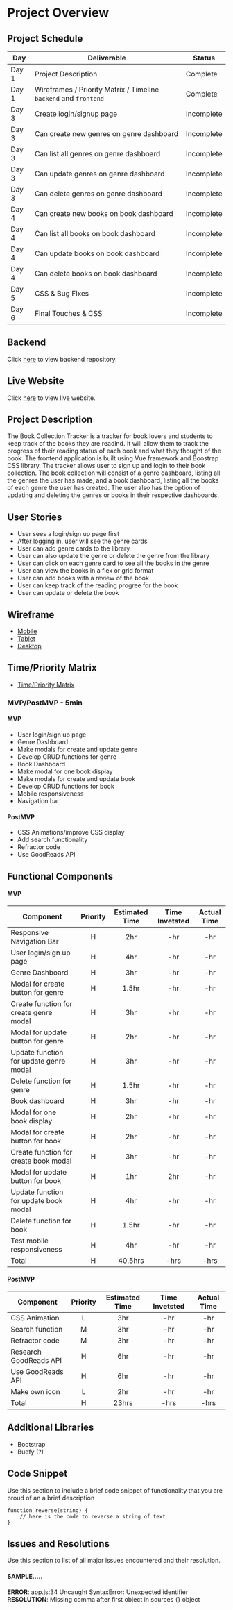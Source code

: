 # Project Overview

## Project Schedule

|  Day | Deliverable | Status
|---|---| ---|
|Day 1| Project Description | Complete
|Day 1| Wireframes / Priority Matrix / Timeline `backend` and `frontend`| Complete
|Day 3| Create login/signup page | Incomplete
|Day 3| Can create new genres on genre dashboard| Incomplete
|Day 3| Can list all genres on genre dashboard| Incomplete
|Day 3| Can update genres on genre dashboard| Incomplete
|Day 3| Can delete genres on genre dashboard| Incomplete
|Day 4| Can create new books on book dashboard| Incomplete
|Day 4| Can list all books on book dashboard| Incomplete
|Day 4| Can update books on book dashboard| Incomplete
|Day 4| Can delete books on book dashboard| Incomplete
|Day 5| CSS & Bug Fixes | Incomplete
|Day 6| Final Touches & CSS | Incomplete

## Backend
Click [here](https://github.com/krislee/project4-backend) to view backend repository.

## Live Website
Click [here](https://project4-ga.netlify.app/#/) to view live website.

## Project Description
The Book Collection Tracker is a tracker for book lovers and students to keep track of the books they are readind. It will allow them to track the progress of their reading status of each book and what they thought of the book. The frontend application is built using Vue framework and Boostrap CSS library. The tracker allows user to sign up and login to their book collection. The book collection will consist of a genre dashboard, listing all the genres the user has made, and a book dashboard, listing all the books of each genre the user has created. The user also has the option of updating and deleting the genres or books in their respective dashboards. 

## User Stories 
- User sees a login/sign up page first
- After logging in, user will see the genre cards
- User can add genre cards to the library
- User can also update the genre or delete the genre from the library
- User can click on each genre card to see all the books in the genre
- User can view the books in a flex or grid format
- User can add books with a review of the book
- User can keep track of the reading progree for the book
- User can update or delete the book

## Wireframe

- [Mobile](https://res.cloudinary.com/dhiwn0i0g/image/upload/v1600045219/Screen_Shot_2020-09-13_at_8.59.26_PM_n4n5yn.png)
- [Tablet](https://res.cloudinary.com/dhiwn0i0g/image/upload/v1600045229/Screen_Shot_2020-09-13_at_8.59.36_PM_e4nplg.png)
- [Desktop](https://res.cloudinary.com/dhiwn0i0g/image/upload/v1600045229/Screen_Shot_2020-09-13_at_8.59.36_PM_e4nplg.png)


## Time/Priority Matrix 

- [Time/Priority Matrix](https://res.cloudinary.com/dhiwn0i0g/image/upload/v1600042851/Front_End_Board_1_cle1h8.jpg)

### MVP/PostMVP - 5min
#### MVP 

- User login/sign up page 
- Genre Dashboard 
- Make modals for create and update genre 
- Develop CRUD functions for genre 
- Book Dashboard 
- Make modal for one book display 
- Make modals for create and update book 
- Develop CRUD functions for book 
- Mobile responsiveness 
- Navigation bar


#### PostMVP 

- CSS Animations/improve CSS display 
- Add search functionality
- Refractor code
- Use GoodReads API

## Functional Components
#### MVP
| Component | Priority | Estimated Time | Time Invetsted | Actual Time |
| --- | :---: |  :---: | :---: | :---: |
| Responsive Navigation Bar | H | 2hr | -hr | -hr|
| User login/sign up page | H | 4hr | -hr | -hr|
| Genre Dashboard | H | 3hr | -hr | -hr|
| Modal for create button for genre | H | 1.5hr| -hr | -hr |
| Create function for create genre modal| H | 3hr | -hr | -hr|
| Modal for update button for genre | H | 2hr| -hr | -hr |
| Update function for update genre modal | H | 3hr | -hr | -hr|
| Delete function for genre | H | 1.5hr | -hr | -hr|
| Book dashboard | H | 3hr | -hr | -hr|
| Modal for one book display | H | 2hr | -hr | -hr|
| Modal for create button for book  | H | 2hr | -hr | -hr|
| Create function for create book modal | H | 3hr | -hr | -hr|
| Modal for update button for book | H | 1hr| 2hr | -hr |
| Update function for update book modal | H | 4hr | -hr | -hr|
| Delete function for book | H | 1.5hr | -hr | -hr|
| Test mobile responsiveness | H | 4hr | -hr | -hr|
| Total | H | 40.5hrs| -hrs | -hrs |

#### PostMVP
| Component | Priority | Estimated Time | Time Invetsted | Actual Time |
| --- | :---: |  :---: | :---: | :---: |
| CSS Animation | L | 3hr | -hr | -hr|
| Search function | M | 3hr | -hr | -hr|
| Refractor code | M | 3hr | -hr | -hr|
| Research GoodReads API | H | 6hr | -hr | -hr|
| Use GoodReads API | H | 6hr | -hr | -hr|
| Make own icon | L | 2hr | -hr | -hr|
| Total | H | 23hrs| -hrs | -hrs |

## Additional Libraries
- Bootstrap
- Buefy (?) 

## Code Snippet

Use this section to include a brief code snippet of functionality that you are proud of an a brief description  

```
function reverse(string) {
	// here is the code to reverse a string of text
}
```

## Issues and Resolutions
 Use this section to list of all major issues encountered and their resolution.

#### SAMPLE.....
**ERROR**: app.js:34 Uncaught SyntaxError: Unexpected identifier                                
**RESOLUTION**: Missing comma after first object in sources {} object